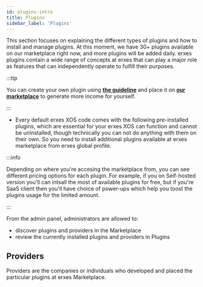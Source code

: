 ```yaml
---
id: plugins-intro
title: Plugins
sidebar_label: 'Plugins'
---
```


This section focuses on explaining the different types of plugins and how to install and manage plugins. At this moment, we have 30+ plugins available on our marketplace right now, and more plugins will be added daily. 
erxes plugins contain a wide range of concepts at erxes that can play a major role as features that can independently operate to fulfill their purposes.

:::tip

You can create your own plugin using **<a href="https://docs.erxes.io/docs/developer/developing-plugins" >the guideline</a>**  and place it on **<a href="https://erxes.io/marketplace" >our marketplace</a>** to generate more income for yourself.

:::

- Every default erxes XOS code comes with the following pre-installed plugins, which are essential for your erxes XOS can function and cannot be uninstalled, though technically you can not do anything with them on their own. So you need to install additional plugins available at erxes marketplace from erxes global profile. 

:::info

Depending on where you're accesing the marketplace from, you can see different pricing options for each plugin. For example, if you on Self-hosted version you'll can intsall the most of available plugins for free, but if you're SaaS client then you'll have choice of power-ups which help you toost the plugins usage for the limited amount. 

:::

From the admin panel, administrators are allowed to:

- discover plugins and providers in the Marketplace 
- review the currently installed plugins and providers in Plugins

## Providers

Providers are the companies or individuals who developed and placed the particular plugins at erxes Marketplace. 
